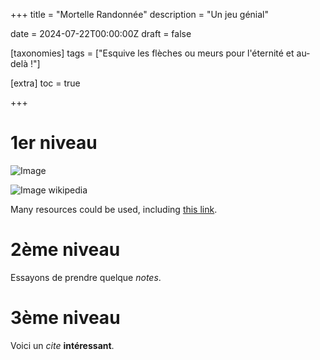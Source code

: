 +++
title = "Mortelle Randonnée"
description = "Un jeu génial"

date = 2024-07-22T00:00:00Z
draft = false

[taxonomies]
tags = ["Esquive les flèches ou meurs pour l'éternité et au-delà !"]

[extra]
toc = true

+++

# 1er niveau

![Image](https://biodiversitypmc.sibils.org/img/logo_banner.7ff68d4d.png) 

![Image wikipedia](https://en.wikipedia.org/static/images/icons/wikipedia.png) 


<p> Many resources could be used, including 
<a href="https://biodiversitypmc.sibils.org/" rel="noreferrer">this link</a>. <br></p>

# 2ème niveau

Essayons de prendre quelque *notes*.

# 3ème niveau


[^1]: la note !

Voici un *cite* **intéressant**. 





